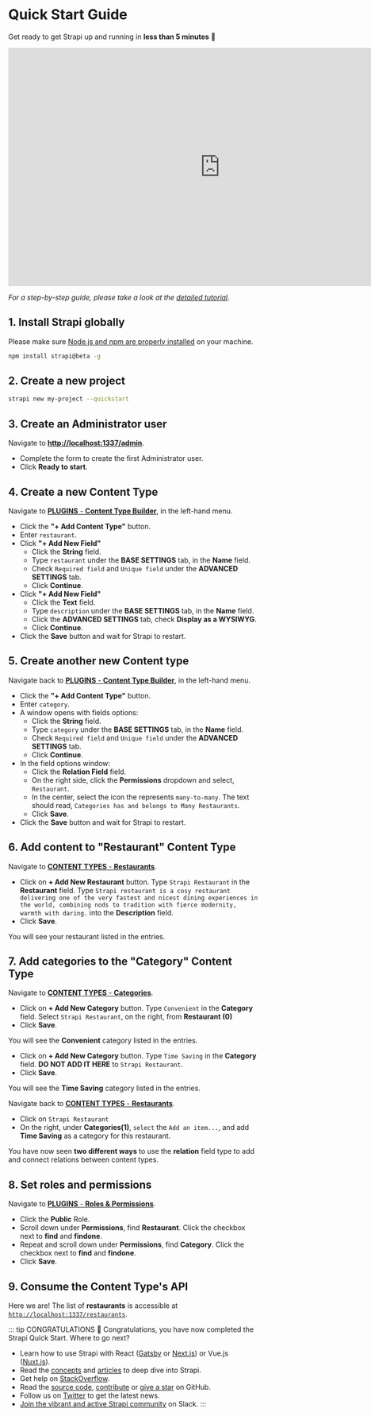 # Quick Start Guide

Get ready to get Strapi up and running in **less than 5 minutes** 🚀

<div class="video-container">
<iframe width="853" height="480"  src="https://www.youtube.com/embed/_qlLobVjd9k" frameborder="0" allow="accelerometer; autoplay; encrypted-media; gyroscope; picture-in-picture" allowfullscreen></iframe>
</div>

_For a step-by-step guide, please take a look at the [detailed tutorial](quick-start-tutorial.html)._

## 1. Install Strapi globally

Please make sure [Node.js and npm are properly installed](install-requirements.html) on your machine.

```bash
npm install strapi@beta -g
```

## 2. Create a new project

```bash
strapi new my-project --quickstart
```

## 3. Create an Administrator user

Navigate to [**http://localhost:1337/admin**](http://localhost:1337/admin).

- Complete the form to create the first Administrator user.
- Click **Ready to start**.

## 4. Create a new Content Type

Navigate to [**PLUGINS** - **Content Type Builder**](http://localhost:1337/admin/plugins/content-type-builder), in the left-hand menu.

- Click the **"+ Add Content Type"** button.
- Enter `restaurant`.
- Click **"+ Add New Field"**
  - Click the **String** field.
  - Type `restaurant` under the **BASE SETTINGS** tab, in the **Name** field.
  - Check `Required field` and `Unique field` under the **ADVANCED SETTINGS** tab.
  - Click **Continue**.
- Click **"+ Add New Field"**
  - Click the **Text** field.
  - Type `description` under the **BASE SETTINGS** tab, in the **Name** field.
  - Click the **ADVANCED SETTINGS** tab, check **Display as a WYSIWYG**.
  - Click **Continue**.
- Click the **Save** button and wait for Strapi to restart.

## 5. Create another new Content type

Navigate back to [**PLUGINS** - **Content Type Builder**](http://localhost:1337/admin/plugins/content-type-builder), in the left-hand menu.

- Click the **"+ Add Content Type"** button.
- Enter `category`.
- A window opens with fields options:
  - Click the **String** field.
  - Type `category` under the **BASE SETTINGS** tab, in the **Name** field.
  - Check `Required field` and `Unique field` under the **ADVANCED SETTINGS** tab.
  - Click **Continue**.
- In the field options window:
  - Click the **Relation Field** field.
  - On the right side, click the **Permissions** dropdown and select, `Restaurant`.
  - In the center, select the icon the represents `many-to-many`. The text should read, `Categories has and belongs to Many Restaurants`.
  - Click **Save**.
- Click the **Save** button and wait for Strapi to restart.

## 6. Add content to "Restaurant" Content Type

Navigate to [**CONTENT TYPES** - **Restaurants**](http://localhost:1337/admin/plugins/content-manager/restaurant?source=content-manager).

- Click on **+ Add New Restaurant** button. Type `Strapi Restaurant` in the **Restaurant** field. Type `Strapi restaurant is a cosy restaurant delivering one of the very fastest and nicest dining experiences in the world, combining nods to tradition with fierce modernity, warmth with daring.` into the **Description** field.
- Click **Save**.

You will see your restaurant listed in the entries.

## 7. Add categories to the "Category" Content Type

Navigate to [**CONTENT TYPES** - **Categories**](http://localhost:1337/admin/plugins/content-manager/category?source=content-manager).

- Click on **+ Add New Category** button. Type `Convenient` in the **Category** field. Select `Strapi Restaurant`, on the right, from **Restaurant (0)**
- Click **Save**.

You will see the **Convenient** category listed in the entries.

- Click on **+ Add New Category** button. Type `Time Saving` in the **Category** field. **DO NOT ADD IT HERE** to `Strapi Restaurant`.
- Click **Save**.

You will see the **Time Saving** category listed in the entries.

Navigate back to [**CONTENT TYPES** - **Restaurants**](http://localhost:1337/admin/plugins/content-manager/restaurant?source=content-manager).

- Click on `Strapi Restaurant`
- On the right, under **Categories(1)**, `select` the `Add an item...`, and add **Time Saving** as a category for this restaurant.

You have now seen **two different ways** to use the **relation** field type to add and connect relations between content types.

## 8. Set roles and permissions

Navigate to [**PLUGINS** - **Roles & Permissions**](http://localhost:1337/admin/plugins/users-permissions/roles).

- Click the **Public** Role.
- Scroll down under **Permissions**, find **Restaurant**. Click the checkbox next to **find** and **findone**.
- Repeat and scroll down under **Permissions**, find **Category**. Click the checkbox next to **find** and **findone**.
- Click **Save**.

## 9. Consume the Content Type's API

Here we are! The list of **restaurants** is accessible at [`http://localhost:1337/restaurants`](http://localhost:1337/restaurants).

::: tip CONGRATULATIONS
👏 Congratulations, you have now completed the Strapi Quick Start. Where to go next?

- Learn how to use Strapi with React ([Gatsby](https://blog.strapi.io/building-a-static-website-using-gatsby-and-strapi) or [Next.js](https://blog.strapi.io/strapi-next-setup/)) or Vue.js ([Nuxt.js](https://blog.strapi.io/cooking-a-deliveroo-clone-with-nuxt-vue-js-graphql-strapi-and-stripe-setup-part-1-7/)).
- Read the [concepts](../concepts/concepts.html) and [articles](../articles/) to deep dive into Strapi.
- Get help on [StackOverflow](https://stackoverflow.com/questions/tagged/strapi).
- Read the [source code](https://github.com/strapi/strapi), [contribute](https://github.com/strapi/strapi/blob/master/CONTRIBUTING.md) or [give a star](https://github.com/strapi/strapi) on GitHub.
- Follow us on [Twitter](https://twitter.com/strapijs) to get the latest news.
- [Join the vibrant and active Strapi community](https://slack.strapi.io) on Slack.
  :::
